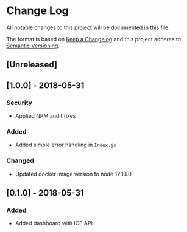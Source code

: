 # Change Log
All notable changes to this project will be documented in this file.

The format is based on [Keep a Changelog](http://keepachangelog.com/)
and this project adheres to [Semantic Versioning](http://semver.org/).

## [Unreleased]

## [1.0.0] - 2018-05-31
### Security
- Applied NPM audit fixes
### Added
- Added simple error handling in `Index.js`
### Changed
- Updated docker image version to node 12.13.0

## [0.1.0] - 2018-05-31
### Added
- Added dashboard with ICE API
